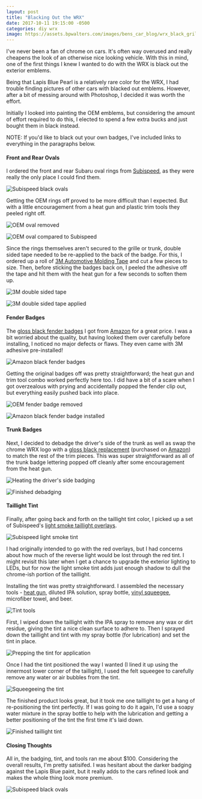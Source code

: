 ```yaml
---
layout: post
title: "Blacking Out the WRX"
date: 2017-10-11 19:15:00 -0500
categories: diy wrx 
image: https://assets.bpwalters.com/images/bens_car_blog/wrx_black_grille_1.jpg
---
```


<span class="is-first-letter">I</span>'ve  never been a fan of chrome on cars.  It's often way overused and really cheapens the look of an otherwise nice looking vehicle.  With this in mind, one of the first things I knew I wanted to do with the WRX is black out the exterior emblems.

Being that Lapis Blue Pearl is a relatively rare color for the WRX, I had trouble finding pictures of other cars with blacked out emblems.  However, after a bit of messing around with Photoshop, I decided it was worth the effort.

Initially I looked into painting the OEM emblems, but considering the amount of effort required to do this, I elected to spend a few extra bucks and just bought them in black instead.

NOTE: If you'd like to black out your own badges, I've included links to everything in the paragraphs below.

#### Front and Rear Ovals

I ordered the front and rear Subaru oval rings from [Subispeed](http://www.subispeed.com/front-and-rear-emblem-frames-gloss-black-2015-wrx-2015-sti), as they were really the only place I could find them.

![Subispeed black ovals](https://assets.bpwalters.com/images/bens_car_blog/wrx_blackout_1.jpg)

Getting the OEM rings off proved to be more difficult than I expected.  But with a little encouragement from a heat gun and plastic trim tools they peeled right off.

![OEM oval removed](https://assets.bpwalters.com/images/bens_car_blog/wrx_blackout_2.jpg)

![OEM oval compared to Subispeed](https://assets.bpwalters.com/images/bens_car_blog/wrx_blackout_3.jpg)

Since the rings themselves aren't secured to the grille or trunk, double sided tape needed to be re-applied to the back of the badge.  For this, I ordered up a roll of [3M Automotive Molding Tape](http://amzn.to/2xKJSw0) and cut a few pieces to size.  Then, before sticking the badges back on, I peeled the adhesive off the tape and hit them with the heat gun for a few seconds to soften them up.

![3M double sided tape](https://assets.bpwalters.com/images/bens_car_blog/wrx_blackout_4.jpg)

![3M double sided tape applied](https://assets.bpwalters.com/images/bens_car_blog/wrx_blackout_5.jpg)

#### Fender Badges

The [gloss black fender badges](http://amzn.to/2yOzZO0) I got from [Amazon](http://amzn.to/2yOzZO0) for a great price.  I was a bit worried about the quality, but having looked them over carefully before installing, I noticed no major defects or flaws.  They even came with 3M adhesive pre-installed!

![Amazon black fender badges](https://assets.bpwalters.com/images/bens_car_blog/wrx_blackout_6.jpg)

Getting the original badges off was pretty straightforward; the heat gun and trim tool combo worked perfectly here too.  I did have a bit of a scare when I got overzealous with prying and accidentally popped the fender clip out, but everything easily pushed back into place.

![OEM fender badge removed](https://assets.bpwalters.com/images/bens_car_blog/wrx_blackout_7.jpg)

![Amazon black fender badge installed](https://assets.bpwalters.com/images/bens_car_blog/wrx_blackout_8.jpg)

#### Trunk Badges

Next, I decided to debadge the driver's side of the trunk as well as swap the chrome WRX logo with a [gloss black replacement](http://amzn.to/2zeypBm) (purchased on [Amazon](http://amzn.to/2zeypBm)) to match the rest of the trim pieces.  This was super straightforward as all of the trunk badge lettering popped off cleanly after some encouragement from the heat gun.

![Heating the driver's side badging](https://assets.bpwalters.com/images/bens_car_blog/wrx_debadge_1.jpg)

![Finished debadging](https://assets.bpwalters.com/images/bens_car_blog/wrx_debadge_2.jpg)

#### Taillight Tint

Finally, after going back and forth on the taillight tint color, I picked up a set of Subispeed's [light smoke taillight overlays](http://www.subispeed.com/tail-light-blackout-tinted-overlay-2015-wrx-2015-sti).

![Subispeed light smoke tint](https://assets.bpwalters.com/images/bens_car_blog/wrx_taillight_tint_5.jpg)

I had originally intended to go with the red overlays, but I had concerns about how much of the reverse light would be lost through the red tint.  I might revisit this later when I get a chance to upgrade the exterior lighting to LEDs, but for now the light smoke tint adds just enough shadow to dull the chrome-ish portion of the taillight.

Installing the tint was pretty straightforward.  I assembled the necessary tools - [heat gun](http://amzn.to/2zgVa7F), diluted IPA solution, spray bottle, [vinyl squeegee](http://amzn.to/2xOJmNv), microfiber towel, and beer.

![Tint tools](https://assets.bpwalters.com/images/bens_car_blog/wrx_taillight_tint_1.jpg)

First, I wiped down the taillight with the IPA spray to remove any wax or dirt residue, giving the tint a nice clean surface to adhere to.  Then I sprayed down the taillight and tint with my spray bottle (for lubrication) and set the tint in place.

![Prepping the tint for application](https://assets.bpwalters.com/images/bens_car_blog/wrx_taillight_tint_2.jpg)

Once I had the tint positioned the way I wanted (I lined it up using the innermost lower corner of the taillight), I used the felt squeegee to carefully remove any water or air bubbles from the tint.

![Squeegeeing the tint](https://assets.bpwalters.com/images/bens_car_blog/wrx_taillight_tint_3.jpg)

The finished product looks great, but it took me one taillight to get a hang of re-positioning the tint perfectly.  If I was going to do it again, I'd use a soapy water mixture in the spray bottle to help with the lubrication and getting a better positioning of the tint the first time it's laid down.

![Finished taillight tint](https://assets.bpwalters.com/images/bens_car_blog/wrx_taillight_tint_4.jpg)

#### Closing Thoughts

All in, the badging, tint, and tools ran me about $100.  Considering the overall results, I'm pretty satisifed.  I was hesitant about the darker badging against the Lapis Blue paint, but it really adds to the cars refined look and makes the whole thing look more premium.

![Subispeed black ovals](https://assets.bpwalters.com/images/bens_car_blog/wrx_black_grille_1.jpg)